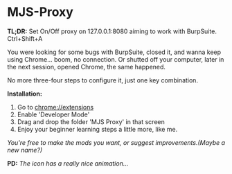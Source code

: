 # MJS-Proxy

**TL;DR:** Set On/Off proxy on 127.0.0.1:8080 aiming to work with BurpSuite. Ctrl+Shift+A

You were looking for some bugs with BurpSuite, closed it, and wanna keep using Chrome... boom, no connection. Or shutted off your computer, later in the next session, opened Chrome, the same happened.

No more three-four steps to configure it, just one key combination.

**Installation:**

 1. Go to [chrome://extensions](chrome://extensions)
 2. Enable 'Developer Mode'
 3. Drag and drop the folder 'MJS Proxy' in that screen
 4. Enjoy your beginner learning steps a little more, like me.

*You're free to make the mods you want, or suggest improvements.(Maybe a new name?)*

**PD:** *The icon has a really nice animation...*
